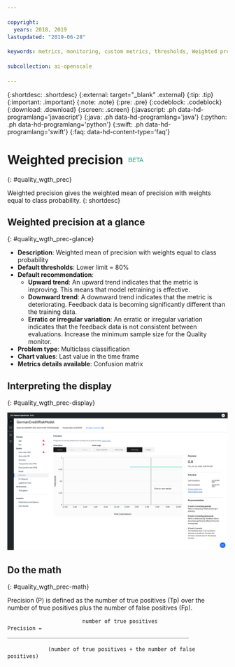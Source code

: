 ```yaml
---

copyright:
  years: 2018, 2019
lastupdated: "2019-06-28"

keywords: metrics, monitoring, custom metrics, thresholds, Weighted precision

subcollection: ai-openscale

---
```


{:shortdesc: .shortdesc}
{:external: target="_blank" .external}
{:tip: .tip}
{:important: .important}
{:note: .note}
{:pre: .pre}
{:codeblock: .codeblock}
{:download: .download}
{:screen: .screen}
{:javascript: .ph data-hd-programlang='javascript'}
{:java: .ph data-hd-programlang='java'}
{:python: .ph data-hd-programlang='python'}
{:swift: .ph data-hd-programlang='swift'}
{:faq: data-hd-content-type='faq'}

# Weighted precision ![beta tag](images/beta.png)
{: #quality_wgth_prec}

Weighted precision gives the weighted mean of precision with weights equal to class probability.
{: shortdesc}

## Weighted precision at a glance
{: #quality_wgth_prec-glance}

- **Description**: Weighted mean of precision with weights equal to class probability
- **Default thresholds**: Lower limit = 80%
- **Default recommendation**:
   - **Upward trend**: An upward trend indicates that the metric is improving. This means that model retraining is effective.
   - **Downward trend**: A downward trend indicates that the metric is deteriorating. Feedback data is becoming significantly different than the training data.
   - **Erratic or irregular variation**: An erratic or irregular variation indicates that the feedback data is not consistent between evaluations. Increase the minimum sample size for the Quality monitor.
- **Problem type**: Multiclass classification
- **Chart values**: Last value in the time frame
- **Metrics details available**: Confusion matrix

## Interpreting the display
{: #quality_wgth_prec-display}

![the Weighted precision chart is displayed.](images/quality-precision.png)

## Do the math
{: #quality_wgth_prec-math}

Precision (P) is defined as the number of true positives (Tp) over the number of true positives plus the number of false positives (Fp).


```
                        number of true positives
Precision =  __________________________________________________________

             (number of true positives + the number of false positives)
```